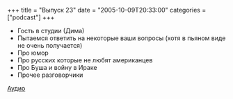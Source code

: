 +++
title = "Выпуск 23"
date = "2005-10-09T20:33:00"
categories = ["podcast"]
+++


- Гость в студии (Дима)
- Пытаемся ответить на некоторые ваши вопросы (хотя в пьяном виде не очень получается)
- Про юмор
- Про русских которые не любят американцев
- Про Буша и войну в Ираке
- Прочее разговорчики

[Аудио](https://podcast.umputun.com/media/ump_podcast23.mp3)
<audio src="https://podcast.umputun.com/media/ump_podcast23.mp3" preload="none">
